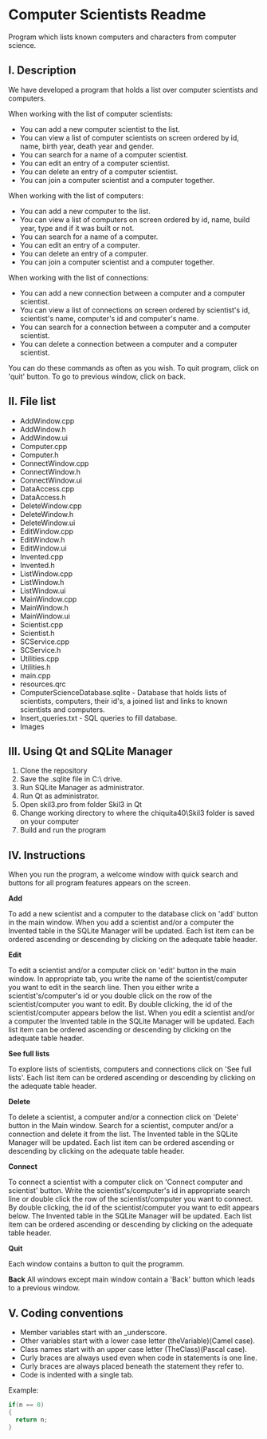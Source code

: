 # Computer Scientists Readme

Program which lists known computers and characters from computer science.

## I. Description
We have developed a program that holds a list over computer scientists and computers.

When working with the list of computer scientists:

* You can add a new computer scientist to the list. 
* You can view a list of computer scientists on screen ordered by id, name, birth year, death year and gender.
* You can search for a name of a computer scientist.
* You can edit an entry of a computer scientist.
* You can delete an entry of a computer scientist.
* You can join a computer scientist and a computer together.

When working with the list of computers:

* You can add a new computer to the list.
* You can view a list of computers on screen ordered by id, name, build year, type and if it was built or not.
* You can search for a name of a computer.
* You can edit an entry of a computer.
* You can delete an entry of a computer.
* You can join a computer scientist and a computer together.

When working with the list of connections:

* You can add a new connection between a computer and a computer scientist.
* You can view a list of connections on screen ordered by scientist's id, scientist's name, computer's id and computer's name.
* You can search for a connection between a computer and a computer scientist.
* You can delete a connection between a computer and a computer scientist.

You can do these commands as often as you wish. To quit program, click on 'quit' button. To go to previous window, click on back.

## II. File list
+ AddWindow.cpp
+ AddWindow.h
+ AddWindow.ui
+ Computer.cpp
+ Computer.h
+ ConnectWindow.cpp
+ ConnectWindow.h
+ ConnectWindow.ui
+ DataAccess.cpp
+ DataAccess.h
+ DeleteWindow.cpp
+ DeleteWindow.h
+ DeleteWindow.ui
+ EditWindow.cpp
+ EditWindow.h
+ EditWindow.ui
+ Invented.cpp
+ Invented.h
+ ListWindow.cpp
+ ListWindow.h
+ ListWindow.ui
+ MainWindow.cpp
+ MainWindow.h
+ MainWindow.ui
+ Scientist.cpp
+ Scientist.h
+ SCService.cpp
+ SCService.h
+ Utilities.cpp
+ Utilities.h
+ main.cpp
+ resources.qrc
+ ComputerScienceDatabase.sqlite - Database that holds lists of scientists, computers, their id's, a joined list and links to known       scientists and computers.
+ Insert_queries.txt - SQL queries to fill database.
+ Images


## III. Using Qt and SQLite Manager
1. Clone the repository
2. Save the .sqlite file in C:\ drive.
3. Run SQLite Manager as administrator.
4. Run Qt as administrator.
5. Open skil3.pro from folder Skil3 in Qt
6. Change working directory to where the chiquita40\Skil3 folder is saved on your computer
7. Build and run the program

## IV. Instructions 
When you run the program, a welcome window with quick search and buttons for all program features appears on the screen.

**Add**

To add a new scientist and a computer to the database click on 'add' button in the main window. When you add a scientist and/or a computer the Invented table in the SQLite Manager will be updated. Each list item can be ordered ascending or descending by clicking on the adequate table header. 

**Edit**

To edit a scientist and/or a computer click on 'edit' button in the main window. In appropriate tab, you write the name of the scientist/computer you want to edit in the search line. Then you either write a scientist's/computer's id or you double click on the row of the scientist/computer you want to edit. By double clicking, the id of the scientist/computer appears below the list. When you edit a scientist and/or a computer the Invented table in the SQLite Manager will be updated. Each list item can be ordered ascending or descending by clicking on the adequate table header. 


**See full lists**

To explore lists of scientists, computers and connections click on 'See full lists'. Each list item can be ordered ascending or descending by clicking on the adequate table header. 

**Delete**

To delete a scientist, a computer and/or a connection click on 'Delete' button in the Main window. Search for a scientist, computer and/or a connection and delete it from the list. The Invented table in the SQLite Manager will be updated. Each list item can be ordered ascending or descending by clicking on the adequate table header. 

**Connect**

To connect a scientist with a computer click on 'Connect computer and scientist' button. Write the scientist's/computer's id in appropriate search line or double click the row of the scientist/computer you want to connect. By double clicking, the id of the scientist/computer you want to edit appears below. The Invented table in the SQLite Manager will be updated. Each list item can be ordered ascending or descending by clicking on the adequate table header. 

**Quit**

Each window contains a button to quit the programm.

**Back**
All windows except main window contain a 'Back' button which leads to a previous window.

## V. Coding conventions
* Member variables start with an _underscore.
* Other variables start with a lower case letter (theVariable)(Camel case).
* Class names start with an upper case letter (TheClass)(Pascal case).
* Curly braces are always used even when code in statements is one line.
* Curly braces are always placed beneath the statement they refer to.
* Code is indented with a single tab.

Example:
```c++
if(n == 0)
{
  return n;
}
```
